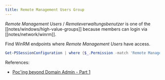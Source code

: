 ```yaml
---
title: Remote Management Users Group
---
```


*Remote Management Users* / *Remoteverwaltungsbenutzer* is one of the [[notes/windows/high-value-groups]] because members can login via [[notes/network/winrm]].

Find WinRM endpoints where *Remote Management Users* have access.

~~~ powershell
Get-PSSessionConfiguration | where {$_.Permission -match 'Remote Management Users'}
~~~

References:

- [Poc'ing beyond Domain Admin - Part 1](http://web.archive.org/web/20230129100526/https://cube0x0.github.io/Pocing-Beyond-DA/)
